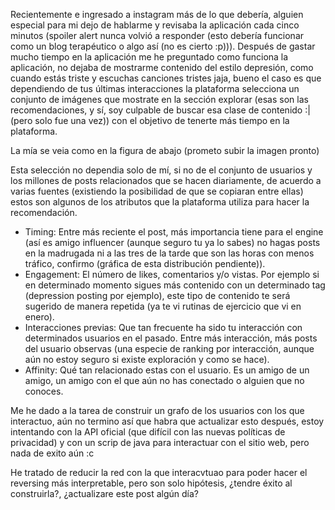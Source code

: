 Recientemente e ingresado a instagram más de lo que debería, alguien especial para mi dejo de hablarme y revisaba la aplicación cada cinco minutos (spoiler alert nunca volvió a responder (esto debería funcionar como un blog terapéutico o algo así (no es cierto :p))).
Después de gastar mucho tiempo en la aplicación me he preguntado como funciona la aplicación, no dejaba de mostrarme contenido del estilo depresión, como cuando estás triste y escuchas canciones tristes jaja, 
bueno el caso es que dependiendo de tus últimas interacciones la plataforma selecciona un conjunto de imágenes que mostrate en la sección explorar (esas son las recomendaciones, y sí, soy culpable de buscar esa clase de contenido :| (pero solo fue una vez)) con el objetivo de tenerte más tiempo en la plataforma.

La mía se veia como en la figura de abajo (prometo subir la imagen pronto)

Esta selección no dependia solo de mí, si no de el conjunto de usuarios y los millones de posts relacionados que se hacen diariamente, de acuerdo a varias fuentes (existiendo la posibilidad de que se copiaran entre ellas) estos son algunos de los atributos que la plataforma utiliza para hacer la recomendación.

- Timing: Entre más reciente el post, más importancia tiene para el engine (así es amigo influencer (aunque seguro tu ya lo sabes) no hagas posts en la madrugada ni a las tres de la tarde que son las horas con menos tráfico, confirmo (gráfica de esta distribución pendiente)).
- Engagement: El número de likes, comentarios y/o vistas. Por ejemplo si en determinado momento sigues más contenido con un determinado tag (depression posting por ejemplo), este tipo de contenido te será sugerido de manera repetida (ya te vi rutinas de ejercicio que vi en enero).
- Interacciones previas: Que tan frecuente ha sido tu interacción con determinados usuarios en el pasado. Entre más interacción, más posts del usuario observas (una especie de ranking por interacción, aunque aún no estoy seguro si existe exploración y como se hace).
- Affinity: Qué tan relacionado estas con el usuario. Es un amigo de un amigo, un amigo con el que aún no has conectado o alguien que no conoces.

Me he dado a la tarea de construir un grafo de los usuarios con los que interactuo, aún no termino así que habra que actualizar esto después, estoy intentando con la API oficial (que difícil con las nuevas políticas de privacidad) y con un scrip de java para interactuar con el sitio web, pero nada de exito aún :c

He tratado de reducir la red con la que interacvtuao para poder hacer el reversing más interpretable, pero son solo hipótesis, ¿tendre éxito al construirla?, ¿actualizare este post algún día?
